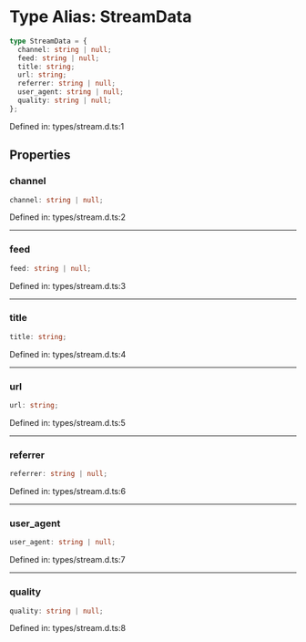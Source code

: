 # Type Alias: StreamData

```ts
type StreamData = {
  channel: string | null;
  feed: string | null;
  title: string;
  url: string;
  referrer: string | null;
  user_agent: string | null;
  quality: string | null;
};
```

Defined in: types/stream.d.ts:1

## Properties

### channel

```ts
channel: string | null;
```

Defined in: types/stream.d.ts:2

***

### feed

```ts
feed: string | null;
```

Defined in: types/stream.d.ts:3

***

### title

```ts
title: string;
```

Defined in: types/stream.d.ts:4

***

### url

```ts
url: string;
```

Defined in: types/stream.d.ts:5

***

### referrer

```ts
referrer: string | null;
```

Defined in: types/stream.d.ts:6

***

### user\_agent

```ts
user_agent: string | null;
```

Defined in: types/stream.d.ts:7

***

### quality

```ts
quality: string | null;
```

Defined in: types/stream.d.ts:8
